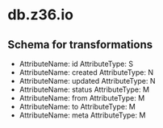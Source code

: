 # db.z36.io

## Schema for transformations

  -
    AttributeName: id
    AttributeType: S
  -
    AttributeName: created
    AttributeType: N
  -
    AttributeName: updated
    AttributeType: N 
  -
    AttributeName: status
    AttributeType: M
  -
    AttributeName: from
    AttributeType: M
  -
    AttributeName: to
    AttributeType: M
  -
    AttributeName: meta
    AttributeType: M
